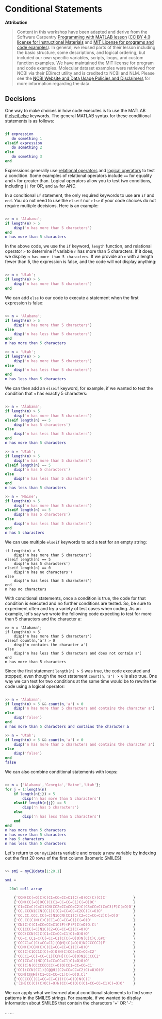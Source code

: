 # Conditional Statements

**Attribution**

> Content in this workshop have been adapted and derive from the Software Carpentry [Programming with MATLAB lesson](https://software-carpentry.org/lessons/) ([CC BY 4.0 license for Instructional Materials](http://swcarpentry.github.io/matlab-novice-inflammation/LICENSE.html) and [MIT License for programs and code examples](http://swcarpentry.github.io/matlab-novice-inflammation/LICENSE.html)). In general, we reused parts of their lesson including the basic structure, some descriptions, and logical ordering, but included our own specific variables, scripts, loops, and custom function examples. We have maintained the MIT license for program and code examples. Molecular dataset examples were retrieved from NCBI via their EDirect utility and is credited to NCBI and NLM. Please see the [NCBI Website and Data Usage Policies and Disclaimers](https://www.ncbi.nlm.nih.gov/home/about/policies/) for more information regarding the data.

## Decisions

One way to make choices in how code executes is to use the MATLAB [if,elseif,else](https://www.mathworks.com/help/matlab/ref/if.html) keywords. The general MATLAB syntax for these conditional statements is as follows:

```Matlab

if expression
   do something 1
elseif expression
   do something 2
else
   do something 3
end

```
Expressions generally use [relational operators](https://www.mathworks.com/help/matlab/relational-operators.html) and [logical operators](https://www.mathworks.com/help/matlab/ref/logicaloperatorsshortcircuit.html) to test a condition. Some examples of relational operators include `==` for equality and `>` for greater than. Logical operators allow you to test two conditions, including `||` for OR, and `&&` for AND.

In a conditional `if` statement, the only required keywords to use are `if` and `end`. You do not need to use the `elseif` nor `else` if your code choices do not require multiple decisions. Here is an example:

```Matlab

>> n = 'Alabama';
if length(n) > 5
    disp('n has more than 5 characters')
end 
n has more than 5 characters

```

In the above code, we use the `if` keyword, `length` function, and relational operator `>` to determine if variable `n` has more than 5 characters. If it does, we display `n has more than 5 characters`. If we provide an `n` with a length fewer than 5, the expression is false, and the code will not display anything:

```Matlab

>> n = 'Utah';
if length(n) > 5
    disp('n has more than 5 characters')
end

```

We can add `else` to our code to execute a statement when the first expression is false:

```Matlab

>> n = 'Alabama';
if length(n) > 5
    disp('n has more than 5 characters')
else
    disp('n has less than 5 characters')
end
n has more than 5 characters

>> n = 'Utah';
if length(n) > 5
    disp('n has more than 5 characters')
else
    disp('n has less than 5 characters')
end
n has less than 5 characters
```

We can then add an `elseif` keyword, for example, if we wanted to test the condition that `n` has exactly 5 characters:

```Matlab

>> n = 'Alabama';
if length(n) > 5
    disp('n has more than 5 characters')
elseif length(n) == 5
    disp('n has 5 characters')
else
    disp('n has less than 5 characters')
end
n has more than 5 characters

>> n = 'Utah';
if length(n) > 5
    disp('n has more than 5 characters')
elseif length(n) == 5
    disp('n has 5 characters')
else
    disp('n has less than 5 characters')
end
n has less than 5 characters

>> n = 'Maine';
if length(n) > 5
    disp('n has more than 5 characters')
elseif length(n) == 5
    disp('n has 5 characters')
else
    disp('n has less than 5 characters')
end
n has 5 characters

```

We can use multiple `elseif` keywords to add a test for an empty string:

```n = '';
if length(n) > 5
    disp('n has more than 5 characters')
elseif length(n) == 5
    disp('n has 5 characters')
elseif length(n) == 0
    disp('n has no characters')
else
    disp('n has less than 5 characters')
end
n has no characters
```

With conditional statements, once a condition is true, the code for that condition is executed and no further conditions are tested. So, be sure to experiment often and try a variety of test cases when coding. As an example, let's say we wrote the following code expecting to test for more than 5 characters and the character a:

```
>> n = 'Alabama';
if length(n) > 5
    disp('n has more than 5 characters')
elseif count(n,'a') > 0
    disp('n contains the character a')
else
    disp('n has less than 5 characters and does not contain a')
end
n has more than 5 characters

```

Since the first statement `length(n) > 5` was true, the code executed and stopped, even though the next statement `count(n,'a') > 0` is also true. One way we can test for two conditions at the same time would be to rewrite the code using a logical operator:

```Matlab

>> n = 'Alabama';
if length(n) > 5 && count(n,'a') > 0
    disp('n has more than 5 characters and contains the character a')
else
    disp('false')
end
n has more than 5 characters and contains the character a

>> n = 'Utah';
if length(n) > 5 && count(n,'a') > 0
    disp('n has more than 5 characters and contains the character a')
else
    disp('false')
end
false
```

We can also combine conditional statements with loops:

```Matlab

>> n = {'Alabama','Georgia','Maine','Utah'};
for j = 1:length(n)
    if length(n{j}) > 5
        disp('n has more than 5 characters')
    elseif length(n{j}) == 5
        disp('n has 5 characters')
    else
        disp('n has less than 5 characters')
    end
end
n has more than 5 characters
n has more than 5 characters
n has 5 characters
n has less than 5 characters
```

Let's return to our `myCIDdata` variable and create a new variable by indexing out the first 20 rows of the first column (Isomeric SMILES):

```Matlab

>> smi = myCIDdata{1:20,1}

smi =

  20×1 cell array

    {'CCN(CC(=O)C)C(C1=CC=CC=C1)C(=O)OC(C)(C)C'            }
    {'CCN(CC(=O)OCC)C(C1=CC=CC=C1)C(=O)OC'                 }
    {'C1=CC=C(C=C1)CN(CC2=CC=CC=C2)C(C3=CC=C(C=C3)F)C(=O)O'}
    {'CC.CCCN1CCN(CC1)C(C2=CC=CC=C2CC)C(=O)O'              }
    {'CC.CC.CCC.CC(=C)N1CCN(CC1)C(C2=CC=CC=C2)C(=O)O'      }
    {'CC.CC(C)N(C)C(CC1=CC=CC=C1)C(=O)O'                   }
    {'CN(C)C(C1=CC=CC=C1C(F)(F)F)C(=O)O.Cl'                }
    {'CC1CCC(=C)N1C(C2=CC=CC=C2)C(=O)O'                    }
    {'CCC(CCN(C)C(C1=CC=CC=C1)C(=O)O)O'                    }
    {'CC=C.CC1=C(C(=CC=C1)C(C(=O)O)N(C)C)C.C#C'            }
    {'CCCC1=C(C(=CC=C1)[C@H](C(=O)O)N2CCCCC2)F'            }
    {'CCN(C)CCN(C)C(C1=CC=CC=C1)C(=O)O'                    }
    {'CC(C)C1CC1C(C(=O)O)N(C)CC2=CC=CC=C2'                 }
    {'CCCC1=CC(=CC=C1)[C@H](C(=O)O)N2CCCCC2'               }
    {'CC(CC=C)(NC(C1=CC=CC=C1)C(=O)O)O'                    }
    {'CC(C)N(CCCCCCCCC(=O)O)CC1=CC=CC=C1'                  }
    {'CC1(CCN(CC1)[C@@H](C2=CC=CC=C2)C(=O)O)O'             }
    {'CCN[C@@H](C1=CC=CC=C1)C(=O)O.Cl'                     }
    {'CCCCCCC(C1=CC=CC=C1)(C(=O)O)N(C)C'                   }
    {'[2H]CC(C)(C)OC(=O)N(CC(=O)O)C(C1=CC=CC=C1)C(=O)O'    }


```

We can apply what we learned about conditional statements to find some patterns in the SMILES strings. For example, if we wanted to display information about SMILES that contain the characters '+' OR '-':


...
...








